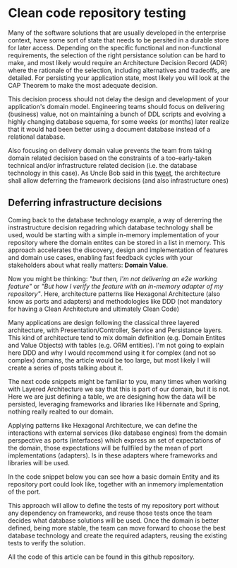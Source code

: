 # Clean code repository testing

Many of the software solutions that are usually developed in the enterprise context, have some sort of state that needs to be persited in a durable store for later access. Depending on the specific functional and non-functional requirements, the selection of the right persistance solution can be hard to make, and most likely would require an Architecture Decision Record (ADR) where the rationale of the selection, including alternatives and tradeoffs, are detailed. For persisting your application state, most likely you will look at the CAP Theorem to make the most adequate decision.

This decision process should not delay the design and development of your application's domain model. Engineering teams should focus on delivering (business) value, not on maintaining a bunch of DDL scripts and evolving a highly changing database squema, for some weeks (or months) later realize that it would had been better using a document database instead of a relational database.

Also focusing on delivery domain value prevents the team from taking domain related decision based on the constraints of a too-early-taken technical and/or infrastructure related decision (i.e. the database technology in this case). As Uncle Bob said in this [tweet](https://twitter.com/unclebobmartin/status/118403913937453056?ref_src=twsrc%5Etfw%7Ctwcamp%5Etweetembed%7Ctwterm%5E118403913937453056%7Ctwgr%5Ecfbd06a4d7b4371a13ab18348849e58dbf9b481a%7Ctwcon%5Es1_c10&ref_url=https%3A%2F%2Fpublish.twitter.com%2F%3Fquery%3Dhttps3A2F2Ftwitter.com2Funclebobmartin2Fstatus2F118403913937453056widget%3DTweet), the architecture shall allow deferring the framework decisions (and also infrastructure ones)

## Deferring infrastructure decisions

Coming back to the database technology example, a way of dererring the instrastructure decision regadring which database technology shall be used, would be starting with a simple in-memory implementation of your repository where the domain entites can be stored in a list in memory. This approach accelerates the discovery, design and implementation of features and domain use cases, enabling fast feedback cycles with your stakeholders about what really matters: **Domain Value**.

Now you might be thinking: *"but then, I'm not delivering an e2e working feature"* or *"But how I verify the feature with an in-memory adapter of my repository"*. Here, architecture patterns like Hexagonal Architecture (also know as ports and adapters) and methodologies like DDD (not mandatory for having a Clean Architecture and ultimately Clean Code)

Many applications are design following the classical three layered architecture, with Presentation/Controller, Service and Persistance layers. This kind of architecture tend to mix domain definition (e.g. Domain Entites and Value Objects) with tables (e.g. ORM entities). I'm not going to explain here DDD and why I would recommend using it for complex (and not so complex) domains, the article would be too large, but most likely I will create a series of posts talking about it.

The next code snippets might be familiar to you, many times when working with Layered Architecture we say that this is part of our domain, but it is not. Here we are just defining a table, we are designing how the data will be persisted, leveraging frameworks and libraries like Hibernate and Spring, nothing really realted to our domain.

Applying patterns like Hexagonal Architecture, we can define the interactions with external services (like database engines) from the domain perspective as ports (interfaces) which express an set of expectations of the domain, those expectations will be fullfiled by the mean of port implementations (adapters). Is in these adapters where frameworks and libraries will be used.

In the code snippet below you can see how a basic domain Entity and its repository port could look like, together with an inmemory implementation of the port.

This approach will allow to define the tests of my repository port without any dependency on frameworks, and reuse those tests once the team decides what database solutions will be used. Once the domain is better defined, being more stable, the team can move forward to choose the best database technology and create the required adapters, reusing the existing tests to verify the solution.

All the code of this article can be found in this github repository.
